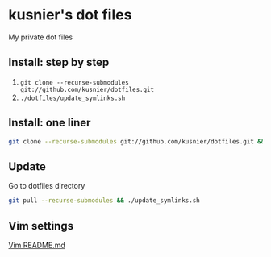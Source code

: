 # kusnier's dot files
My private dot files

## Install: step by step

1. `git clone --recurse-submodules git://github.com/kusnier/dotfiles.git`
2. `./dotfiles/update_symlinks.sh`

## Install: one liner
```bash
git clone --recurse-submodules git://github.com/kusnier/dotfiles.git && ./dotfiles/update_symlinks.sh
```

## Update
Go to dotfiles directory

```bash
git pull --recurse-submodules && ./update_symlinks.sh
```

## Vim settings

[Vim README.md](https://github.com/kusnier/dotfiles/tree/master/home/vim#readme)
